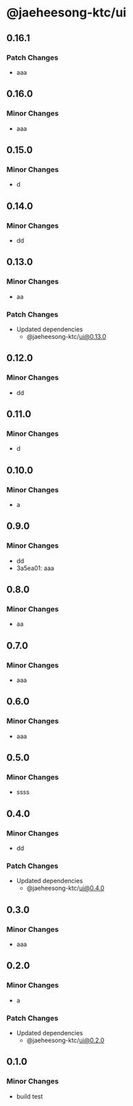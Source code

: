 # @jaeheesong-ktc/ui

## 0.16.1

### Patch Changes

- aaa

## 0.16.0

### Minor Changes

- aaa

## 0.15.0

### Minor Changes

- d

## 0.14.0

### Minor Changes

- dd

## 0.13.0

### Minor Changes

- aa

### Patch Changes

- Updated dependencies
  - @jaeheesong-ktc/ui@0.13.0

## 0.12.0

### Minor Changes

- dd

## 0.11.0

### Minor Changes

- d

## 0.10.0

### Minor Changes

- a

## 0.9.0

### Minor Changes

- dd
- 3a5ea01: aaa

## 0.8.0

### Minor Changes

- aa

## 0.7.0

### Minor Changes

- aaa

## 0.6.0

### Minor Changes

- aaa

## 0.5.0

### Minor Changes

- ssss

## 0.4.0

### Minor Changes

- dd

### Patch Changes

- Updated dependencies
  - @jaeheesong-ktc/ui@0.4.0

## 0.3.0

### Minor Changes

- aaa

## 0.2.0

### Minor Changes

- a

### Patch Changes

- Updated dependencies
  - @jaeheesong-ktc/ui@0.2.0

## 0.1.0

### Minor Changes

- build test
